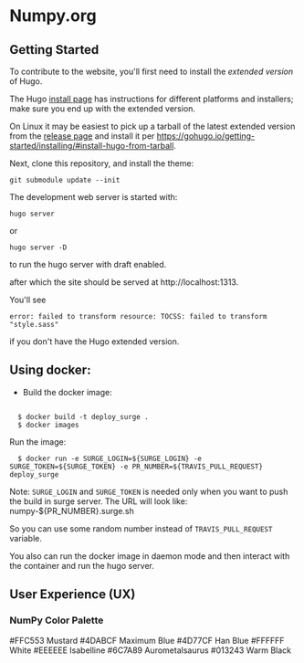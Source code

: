 # Numpy.org

## Getting Started

To contribute to the website, you'll first need to install the *extended
version* of Hugo.

The Hugo [install page](https://gohugo.io/getting-started/installing/) has
instructions for different platforms and installers; make sure you end up with
the extended version.

On Linux it may be easiest to pick up a tarball of the latest extended version
from the [release page](https://github.com/gohugoio/hugo/releases/) and
install it per https://gohugo.io/getting-started/installing/#install-hugo-from-tarball.

Next, clone this repository, and install the theme:

```
git submodule update --init
```

The development web server is started with:

```
hugo server
```

or

```
hugo server -D
```

to run the hugo server with draft enabled.

after which the site should be served at http://localhost:1313.

You'll see
```
error: failed to transform resource: TOCSS: failed to transform "style.sass"
```
if you don't have the Hugo extended version.


## Using docker:

* Build the docker image:

```

  $ docker build -t deploy_surge .
  $ docker images

```

Run the image:

```
  $ docker run -e SURGE_LOGIN=${SURGE_LOGIN} -e SURGE_TOKEN=${SURGE_TOKEN} -e PR_NUMBER=${TRAVIS_PULL_REQUEST} deploy_surge
```

Note: `SURGE_LOGIN` and `SURGE_TOKEN` is needed only when you want to push the
build in surge server. The URL will look like: numpy-${PR_NUMBER}.surge.sh

So you can use some random number instead of `TRAVIS_PULL_REQUEST` variable.

You also can run the docker image in daemon mode and then interact with the container and run the hugo server.

## User Experience (UX)

### NumPy Color Palette

#FFC553 Mustard
#4DABCF Maximum Blue
#4D77CF Han Blue
#FFFFFF White
#EEEEEE Isabelline
#6C7A89 Aurometalsaurus
#013243 Warm Black
